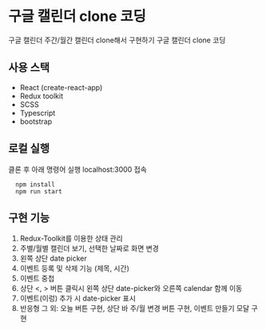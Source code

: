# 구글 캘린더 clone 코딩

구글 캘린더 주간/월간 캘린더 clone해서 구현하기 구글 캘린더 clone 코딩

## 사용 스택

- React (create-react-app)
- Redux toolkit
- SCSS
- Typescript
- bootstrap
  
## 로컬 실행

클론 후 아래 명령어 실행 localhost:3000 접속
```
  npm install
  npm run start
```
## 구현 기능

1. Redux-Toolkit를 이용한 상태 관리
2. 주별/월별 캘린더 보기, 선택한 날짜로 화면 변경
3. 왼쪽 상단 date picker
4. 이벤트 등록 및 삭제 기능 (제목, 시간)
5. 이벤트 중첩
6. 상단 <, > 버튼 클릭시 왼쪽 상단 date-picker와 오른쪽 calendar 함께 이동
7. 이벤트(이렁) 추가 시 date-picker 표시
8. 반응형
그 외: 오늘 버튼 구현, 상단 바 주/월 변경 버튼 구현, 이벤트 만들기 모달 구현

